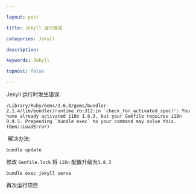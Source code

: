 ```yaml
---

layout: post

title: Jekyll 运行错误

categories: Jekyll

description: 

keywords: Jekyll

topmost: false

---
```


 Jekyll 运行时发生错误:

```shell
/Library/Ruby/Gems/2.6.0/gems/bundler-2.1.4/lib/bundler/runtime.rb:312:in `check_for_activated_spec!': You have already activated i18n 1.8.3, but your Gemfile requires i18n 0.9.5. Prepending `bundle exec` to your command may solve this. (Gem::LoadError)
```

​	解决办法:

```shell
bundle update
```

 修改 `Gemfile.lock` 将 `i18n` 配置升级为`1.8.3`

```shell
bundle exec jekyll serve
```

再次运行项目